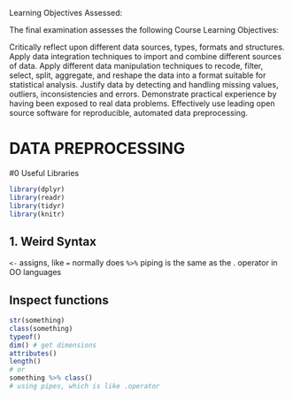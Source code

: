 Learning Objectives Assessed:

The final examination assesses the following Course Learning Objectives:

Critically reflect upon different data sources, types, formats and structures.
Apply data integration techniques to import and combine different sources of data.
Apply different data manipulation techniques to recode, filter, select, split, aggregate, and reshape the data into a format suitable for statistical analysis.
Justify data by detecting and handling missing values, outliers, inconsistencies and errors.
Demonstrate practical experience by having been exposed to real data problems.
Effectively use leading open source software for reproducible, automated data preprocessing.

# DATA PREPROCESSING


#0 Useful Libraries

```r
library(dplyr)
library(readr)
library(tidyr)
library(knitr)
```

## 1. Weird Syntax

`<-` assigns, like `=` normally does
`%>%` piping is the same as the . operator in OO languages

## Inspect functions

```r
str(something)
class(something)
typeof()
dim() # get dimensions
attributes()
length()
# or
something %>% class()
# using pipes, which is like .operator
```

